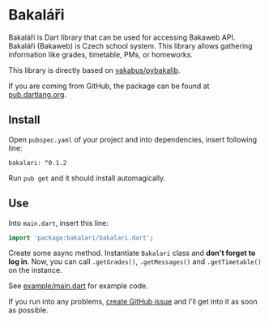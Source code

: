 # Bakaláři
Bakaláři is Dart library that can be used for accessing Bakaweb API. Bakaláři (Bakaweb) is Czech school system. This library allows gathering information like grades, timetable, PMs, or homeworks.

This library is directly based on [vakabus/pybakalib](https://github.com/vakabus/pybakalib/).

If you are coming from GitHub, the package can be found at [pub.dartlang.org](https://pub.dartlang.org/packages/bakalari).

## Install
Open `pubspec.yaml` of your project and into dependencies, insert following line:
```
bakalari: ^0.1.2
```
Run `pub get` and it should install automagically.

## Use
Into `main.dart`, insert this line:
```dart
import 'package:bakalari/bakalari.dart';
```

Create some async method. Instantiate `Bakalari` class and **don't forget to log in**.
Now, you can call `.getGrades()`, `.getMessages()` and `.getTimetable()` on the instance.

See [example/main.dart](https://github.com/SoptikHa2/bakalari/blob/master/example/main.dart) for example code.

If you run into any problems, [create GitHub issue](https://github.com/SoptikHa2/bakalari/issues) and I'll get into it as soon as possible.
